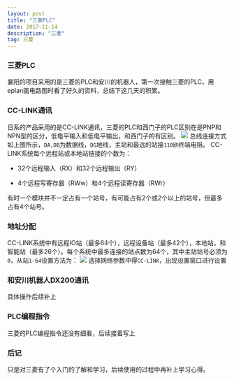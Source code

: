```yaml
---
layout: post
title: "三菱PLC"
date: 2017-11-14 
description: "三菱"
tag: 三菱
---
```

### 三菱PLC
襄阳的项目采用的是三菱的PLC和安川的机器人，第一次接触三菱的PLC，用eplan画电路图时看了好久的资料，总结下这几天的积累。
### CC-LINK通讯
日系的产品采用的是CC-LINK通讯，三菱的PLC和西门子的PLC区别在是PNP和NPN型的区分，低电平输入和低电平输出，和西门子的有区别。
![]( http://static.zybuluo.com/haozhihao/5j1j3l7266eopoxn5w1kc2zb/image_1butbp0rk1tg61pis1bd41ui51neo9.png)
总线连接方式如上图所示，`DA,DB`为数据线，`DG`地线，主站和最远的站接`110欧`终端电阻。
CC-LINK系统每个远程站或本地站链接的个数为：


- 32个远程输入（RX）和32个远程输出（RY）


- 4个远程写寄存器（RWw）和4个远程读寄存器（RWr）
 
有时一个模块并不一定占有一个站号，有可能占有2个或2个以上的站号，但最多占有4个站号。
### 地址分配
CC-LINK系统中有远程IO站（最多64个），远程设备站（最多42个），本地站，和智能站（最多26个）。每个系统中最多连接的站点数为64个，其中主站站号必须为`0`，从站`1-64`设置方法为：
![](http://static.zybuluo.com/haozhihao/k83z0rq57w73s7xmwstqhnkh/image_1butcq96spno3vv1df549qt7m9.png)
选择网络参数中得`CC-LINK`，出现设置窗口进行设置
### 和安川机器人DX200通讯
具体操作后续补上
### PLC编程指令
三菱的PLC编程指令还没有细看，后续接着写上
### 后记
只是对三菱有了个入门的了解和学习，后续使用的过程中再补上学习心得。